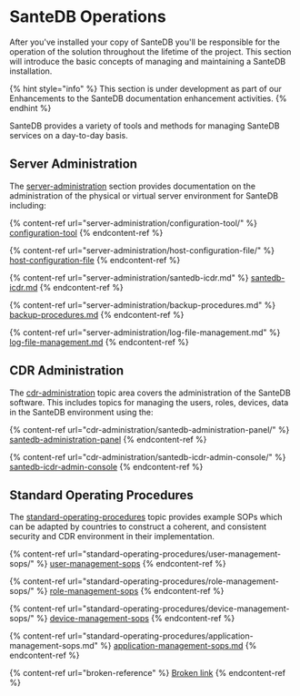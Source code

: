 # SanteDB Operations

After you've installed your copy of SanteDB you'll be responsible for the operation of the solution throughout the lifetime of the project. This section will introduce the basic concepts of managing and maintaining a SanteDB installation.

{% hint style="info" %}
This section is under development as part of our Enhancements to the SanteDB documentation enhancement activities.
{% endhint %}

SanteDB provides a variety of tools and methods for managing SanteDB services on a day-to-day basis.

## Server Administration

The [server-administration](server-administration/ "mention") section provides documentation on the administration of the physical or virtual server environment for SanteDB including:

{% content-ref url="server-administration/configuration-tool/" %}
[configuration-tool](server-administration/configuration-tool/)
{% endcontent-ref %}

{% content-ref url="server-administration/host-configuration-file/" %}
[host-configuration-file](server-administration/host-configuration-file/)
{% endcontent-ref %}

{% content-ref url="server-administration/santedb-icdr.md" %}
[santedb-icdr.md](server-administration/santedb-icdr.md)
{% endcontent-ref %}

{% content-ref url="server-administration/backup-procedures.md" %}
[backup-procedures.md](server-administration/backup-procedures.md)
{% endcontent-ref %}

{% content-ref url="server-administration/log-file-management.md" %}
[log-file-management.md](server-administration/log-file-management.md)
{% endcontent-ref %}

## CDR Administration

The [cdr-administration](cdr-administration/ "mention") topic area covers the administration of the SanteDB software. This includes topics for managing the users, roles, devices, data in the SanteDB environment using the:

{% content-ref url="cdr-administration/santedb-administration-panel/" %}
[santedb-administration-panel](cdr-administration/santedb-administration-panel/)
{% endcontent-ref %}

{% content-ref url="cdr-administration/santedb-icdr-admin-console/" %}
[santedb-icdr-admin-console](cdr-administration/santedb-icdr-admin-console/)
{% endcontent-ref %}

## Standard Operating Procedures

The [standard-operating-procedures](standard-operating-procedures/ "mention") topic provides example SOPs which can be adapted by countries to construct a coherent, and consistent security and CDR environment in their implementation.

{% content-ref url="standard-operating-procedures/user-management-sops/" %}
[user-management-sops](standard-operating-procedures/user-management-sops/)
{% endcontent-ref %}

{% content-ref url="standard-operating-procedures/role-management-sops/" %}
[role-management-sops](standard-operating-procedures/role-management-sops/)
{% endcontent-ref %}

{% content-ref url="standard-operating-procedures/device-management-sops/" %}
[device-management-sops](standard-operating-procedures/device-management-sops/)
{% endcontent-ref %}

{% content-ref url="standard-operating-procedures/application-management-sops.md" %}
[application-management-sops.md](standard-operating-procedures/application-management-sops.md)
{% endcontent-ref %}

{% content-ref url="broken-reference" %}
[Broken link](broken-reference)
{% endcontent-ref %}
